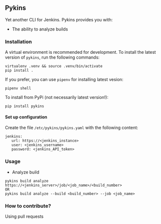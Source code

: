 ## Pykins

Yet another CLI for Jenkins.
Pykins provides you with:

  * The ability to analyze builds

### Installation

A virtual environment is recommended for development.
To install the latest version of `pykins`, run the following commands:

    virtualenv .venv && source .venv/bin/activate
    pip install .

If you prefer, you can use `pipenv` for installing latest vesion:

    pipenv shell

To install from PyPi (not necessarily latest version!):

    pip install pykins

#### Set up configuration

Create the file `/etc/pykins/pykins.yaml` with the following content:

```
jenkins:
   url: https://<jenkins_instance> 
   user: <jenkins_username>
   password: <jenkins_API_token>
```

### Usage

* Analyze build

```
pykins build analyze https://<jenkins_server>/job/<job_name>/<build_number>
OR
pykins build analyze --build <build_number> --job <job_name>
```

### How to contribute?
Using pull requests

